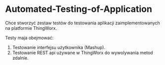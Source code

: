 # Automated-Testing-of-Application
Chce stworzyć zestaw testów do testowania aplikacji zaimplementowanych na platformie ThingWorx.

Testy maja obejmować:

1.  Testowanie interfejsu użytkownika (Mashup).
2.  Testowanie REST api używane w ThingWorx do wywolywania metod zdalnie.
